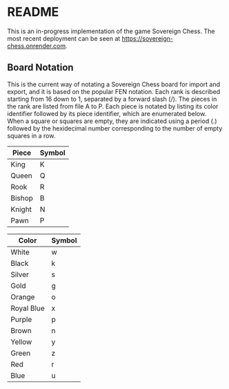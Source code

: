 # README

This is an in-progress implementation of the game Sovereign Chess. The most recent deployment can be seen at https://sovereign-chess.onrender.com. 

## Board Notation

This is the current way of notating a Sovereign Chess board for import and export, and it is based on the popular FEN notation. 
Each rank is described starting from 16 down to 1, separated by a forward slash (/). The pieces in the rank are listed from file A to P. Each piece is notated by listing its color identifier followed by its piece identifier, which are enumerated below. When a square or squares are empty, they are indicated using a period (.) followed by the hexidecimal number corresponding to the number of empty squares in a row. 

| Piece | Symbol |
| ----- | ------ |
| King | K |
| Queen | Q |
| Rook | R |
| Bishop | B |
| Knight | N |
| Pawn | P |

| Color | Symbol |
| ----- | ------ |
| White | w |
| Black | k |
| Silver | s |
| Gold | g |
| Orange | o |
| Royal Blue | x |
| Purple | p |
| Brown | n |
| Yellow | y |
| Green | z |
| Red | r |
| Blue | u |
